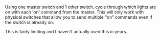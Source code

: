 Using one master switch and 1 other switch, cycle through which lights are on with each 'on' command from the master.
This will only work with physical switches that allow you to send multiple "on" commands even if the switch is already
on.

This is fairly limiting and I haven't actually used this in years.

